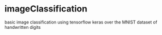 # imageClassification
basic image classification using tensorflow keras
over the MNIST dataset of handwritten digits
